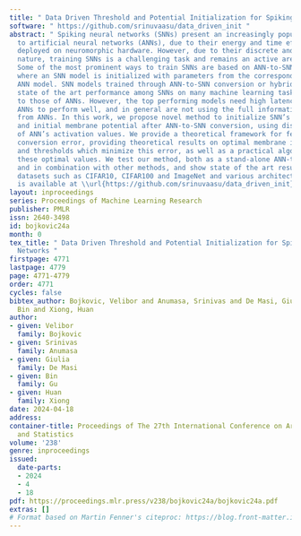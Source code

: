 ```yaml
---
title: " Data Driven Threshold and Potential Initialization for Spiking Neural Networks "
software: " https://github.com/srinuvaasu/data_driven_init "
abstract: " Spiking neural networks (SNNs) present an increasingly popular alternative
  to artificial neural networks (ANNs), due to their energy and time efficiency when
  deployed on neuromorphic hardware. However, due to their discrete and highly non-differentiable
  nature, training SNNs is a challenging task and remains an active area of research.
  Some of the most prominent ways to train SNNs are based on ANN-to-SNN conversion
  where an SNN model is initialized with parameters from the corresponding, pre-trained
  ANN model. SNN models trained through ANN-to-SNN conversion or hybrid training show
  state of the art performance among SNNs on many machine learning tasks, comparable
  to those of ANNs. However, the top performing models need high latency or tailored
  ANNs to perform well, and in general are not using the full information available
  from ANNs. In this work, we propose novel method to initialize SNN’s thresholds
  and initial membrane potential after ANN-to-SNN conversion, using distributions
  of ANN’s activation values. We provide a theoretical framework for feature distribution-based
  conversion error, providing theoretical results on optimal membrane initialization
  and thresholds which minimize this error, as well as a practical algorithm for finding
  these optimal values. We test our method, both as a stand-alone ANN-to-SNN conversion
  and in combination with other methods, and show state of the art results on high-dimensional
  datasets such as CIFAR10, CIFAR100 and ImageNet and various architectures. Our code
  is available at \\url{https://github.com/srinuvaasu/data_driven_init} "
layout: inproceedings
series: Proceedings of Machine Learning Research
publisher: PMLR
issn: 2640-3498
id: bojkovic24a
month: 0
tex_title: " Data Driven Threshold and Potential Initialization for Spiking Neural
  Networks "
firstpage: 4771
lastpage: 4779
page: 4771-4779
order: 4771
cycles: false
bibtex_author: Bojkovic, Velibor and Anumasa, Srinivas and De Masi, Giulia and Gu,
  Bin and Xiong, Huan
author:
- given: Velibor
  family: Bojkovic
- given: Srinivas
  family: Anumasa
- given: Giulia
  family: De Masi
- given: Bin
  family: Gu
- given: Huan
  family: Xiong
date: 2024-04-18
address:
container-title: Proceedings of The 27th International Conference on Artificial Intelligence
  and Statistics
volume: '238'
genre: inproceedings
issued:
  date-parts:
  - 2024
  - 4
  - 18
pdf: https://proceedings.mlr.press/v238/bojkovic24a/bojkovic24a.pdf
extras: []
# Format based on Martin Fenner's citeproc: https://blog.front-matter.io/posts/citeproc-yaml-for-bibliographies/
---
```

